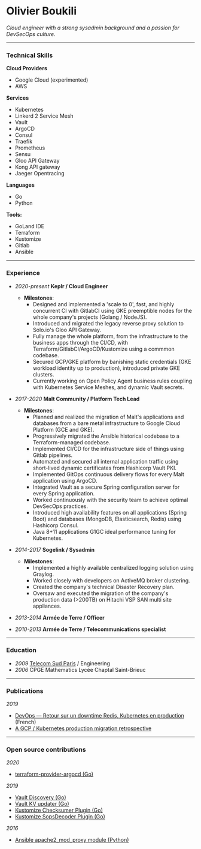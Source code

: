 # Olivier Boukili

*Cloud engineer with a strong sysadmin background and a passion for DevSecOps culture.*

---

### Technical Skills


**Cloud Providers**
* Google Cloud (experimented)
* AWS

**Services**
* Kubernetes
* Linkerd 2 Service Mesh
* Vault
* ArgoCD
* Consul
* Traefik
* Prometheus
* Sensu
* Gloo API Gateway
* Kong API gateway
* Jaeger Opentracing

**Languages**
* Go
* Python

**Tools:**
* GoLand IDE
* Terraform
* Kustomize
* Gitlab
* Ansible

---

### Experience

* *2020-present* **Keplr / Cloud Engineer**
   * **Milestones**:
     * Designed and implemented a 'scale to 0', fast, and highly concurrent CI with GitlabCI using GKE preemptible nodes for the whole company's projects (Golang / NodeJS).
     * Introduced and migrated the legacy reverse proxy solution to Solo.io's Gloo API Gateway.
     * Fully manage the whole platform, from the infrastructure to the business apps through the CI/CD, with Terraform/GitlabCI/ArgoCD/Kustomize using a commmon codebase.
     * Secured GCP/GKE platform by banishing static credentials (GKE workload identity up to production), introduced private GKE clusters.
     * Currently working on Open Policy Agent business rules coupling with Kubernetes Service Meshes, and dynamic Vault secrets.

* *2017-2020* **Malt Community / Platform Tech Lead**
    * **Milestones**:
      * Planned and realized the migration of Malt's applications and databases from a bare metal infrastructure to Google Cloud Platform (GCE and GKE).
      * Progressively migrated the Ansible historical codebase to a Terraform-managed codebase.
      * Implemented CI/CD for the infrastructure side of things using Gitlab pipelines.
      * Automated and secured all internal application traffic using short-lived dynamic certificates from Hashicorp Vault PKI.
      * Implemented GitOps continuous delivery flows for every Malt application using ArgoCD.
      * Integrated Vault as a secure Spring configuration server for every Spring application.
      * Worked continuously with the security team to achieve optimal DevSecOps practices.
      * Introduced high availability features on all applications (Spring Boot) and databases (MongoDB, Elasticsearch, Redis) using Hashicorp Consul.
      * Java 8+11 applications G1GC ideal performance tuning for Kubernetes.

* *2014-2017* **Sogelink / Sysadmin**
  * **Milestones**:
    * Implemented a highly available centralized logging solution using Graylog.
    * Worked closely with developers on ActiveMQ broker clustering.
    * Created the company's technical Disaster Recovery plan.
    * Oversaw and executed the migration of the company's production data (>200TB) on Hitachi VSP SAN multi site appliances.
* *2013-2014* **Armée de Terre / Officer**
* *2010-2013* **Armée de Terre / Telecommunications specialist**

---

### Education

* *2009* [Telecom Sud Paris](https://www.telecom-sudparis.eu/) / Engineering
* *2006* CPGE Mathematics Lycée Chaptal Saint-Brieuc

---

### Publications

*2019*
  * [DevOps — Retour sur un downtime Redis, Kubernetes en production](https://medium.com/nerds-malt/https-medium-com-nerds-malt-devops-retour-sur-un-downtime-redis-kubernetes-en-production-8cd5bfcc53d) (French)
  * [A GCP / Kubernetes production migration retrospective](https://medium.com/nerds-malt/a-gcp-kubernetes-production-migration-retrospective-part-1-e3e35096073a)

---

### Open source contributions

*2020*
  * [terraform-provider-argocd (Go)](https://github.com/oboukili/terraform-provider-argocd)

*2019*
  * [Vault Discovery (Go)](https://github.com/oboukili/vault-discovery)
  * [Vault KV updater (Go)](https://github.com/oboukili/vault-kv-updater)
  * [Kustomize Checksumer Plugin (Go)](https://github.com/oboukili/checksumer)
  * [Kustomize SopsDecoder Plugin (Go)](https://github.com/oboukili/sopsdecoder)

*2016*
  * [Ansible apache2_mod_proxy module (Python)](https://docs.ansible.com/ansible/latest/modules/apache2_mod_proxy_module.html)
